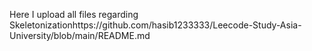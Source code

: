 Here I upload all files regarding Skeletonizationhttps://github.com/hasib1233333/Leecode-Study-Asia-University/blob/main/README.md
